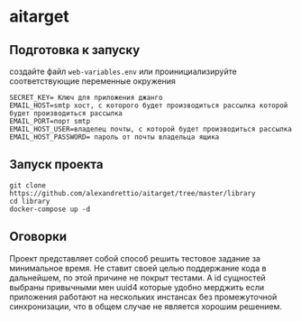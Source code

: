 # aitarget
## Подготовка к запуску
создайте файл `web-variables.env` или проинициализируйте соответствующие переменные окружения 
```
SECRET_KEY= Ключ для приложения джанго
EMAIL_HOST=smtp хост, с которого будет производиться рассылка которой будет производиться рассылка
EMAIL_PORT=порт smtp
EMAIL_HOST_USER=владелец почты, с которой будет производиться рассылка
EMAIL_HOST_PASSWORD= пароль от почты владельца ящика
```

## Запуск проекта
```
git clone https://github.com/alexandrettio/aitarget/tree/master/library
cd library
docker-compose up -d
```
## Оговорки
Проект представляет собой способ решить тестовое задание за минимальное время. Не ставит своей целью поддержание кода в дальнейшем, по этой причине не покрыт тестами. А id сущностей выбраны привычными мен uuid4 которые удобно мерджить если приложения работают на нескольких инстансах без промежуточной синхронизации, что в общем случае не является хорошим решением.
